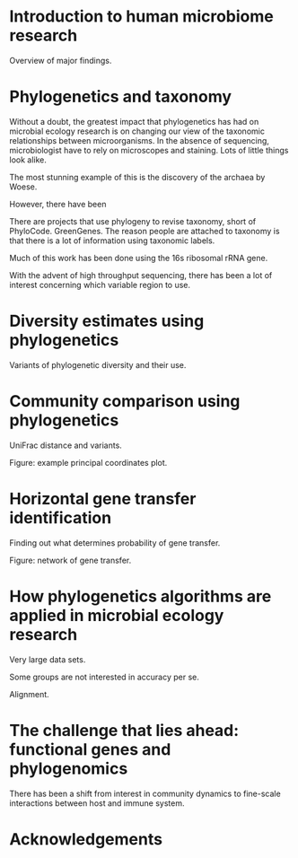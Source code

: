 # Introduction to human microbiome research

Overview of major findings.


# Phylogenetics and taxonomy

Without a doubt, the greatest impact that phylogenetics has had on microbial ecology research is on changing our view of the taxonomic relationships between microorganisms.
In the absence of sequencing, microbiologist have to rely on microscopes and staining.
Lots of little things look alike.

The most stunning example of this is the discovery of the archaea by Woese.

However, there have been

There are projects that use phylogeny to revise taxonomy, short of PhyloCode.
GreenGenes.
The reason people are attached to taxonomy is that there is a lot of information using taxonomic labels.

Much of this work has been done using the 16s ribosomal rRNA gene.

With the advent of high throughput sequencing, there has been a lot of interest concerning which variable region to use.


# Diversity estimates using phylogenetics

Variants of phylogenetic diversity and their use.


# Community comparison using phylogenetics

UniFrac distance and variants.

Figure: example principal coordinates plot.


# Horizontal gene transfer identification

Finding out what determines probability of gene transfer.

Figure: network of gene transfer.


# How phylogenetics algorithms are applied in microbial ecology research

Very large data sets.

Some groups are not interested in accuracy per se.

Alignment.


# The challenge that lies ahead: functional genes and phylogenomics

There has been a shift from interest in community dynamics to fine-scale interactions between host and immune system.


# Acknowledgements
